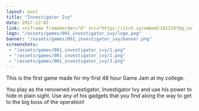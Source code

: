 ```yaml
---
layout: post
title: "Investigator Ivy"
date: 2017-12-02
link: <<iframe frameborder="0" src="https://itch.io/embed/191219?bg_color=F7F5E6&amp;link_color=3b53b5" width="552" height="167"></iframe>
logo: "/assets/games/001_investigator_ivy/logo.png"
banner: "/assets/games/001_investigator_ivy/banner.png"
screenshots:
 - "/assets/games/001_investigator_ivy/1.png"
 - "/assets/games/001_investigator_ivy/2.png"
 - "/assets/games/001_investigator_ivy/3.png"
---
```


This is the first game made for my first 48 hour Game Jam at my college. 

You play as the renowned investigator, Investigator Ivy and use his power to hide in plain sight. Use any of his gadgets that you find along the way to get to the big boss of the operation!

